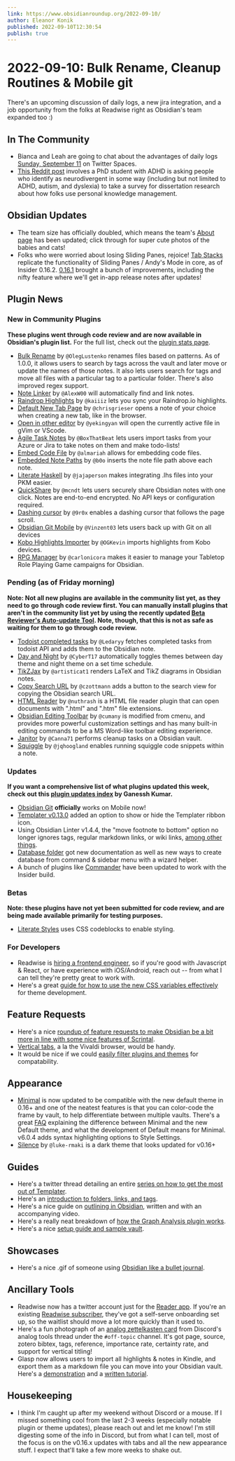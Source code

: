 ```yaml
---
link: https://www.obsidianroundup.org/2022-09-10/
author: Eleanor Konik
published: 2022-09-10T12:30:54
publish: true
---
```


# 2022-09-10: Bulk Rename, Cleanup Routines & Mobile git
There's an upcoming discussion of daily logs, a new jira integration, and a job opportunity from the folks at Readwise right as Obsidian's team expanded too :)

## In The Community

* Bianca and Leah are going to chat about the advantages of daily logs [Sunday, September 11](https://lu.ma/5gqo20vg) on Twitter Spaces.
* [This Reddit post](https://www.reddit.com/r/PKMS/comments/wq3u6g/im_researching_how_neurodivergent_people_use_pkm/) involves a PhD student with ADHD is asking people who identify as neurodivergent in some way (including but not limited to ADHD, autism, and dyslexia) to take a survey for dissertation research about how folks use personal knowledge management.

## Obsidian Updates

* The team size has officially doubled, which means the team's [About page](https://obsidian.md/about) has been updated; click through for super cute photos of the babies and cats!
* Folks who were worried about losing Sliding Panes, rejoice! [Tab Stacks](https://forum.obsidian.md/t/obsidian-release-v0-16-2-insider-build/42829) replicate the functionality of Sliding Panes / Andy's Mode in core, as of Insider 0.16.2. [0.16.1](https://forum.obsidian.md/t/obsidian-release-v0-16-1-insider-build/42701) brought a bunch of improvements, including the nifty feature where we'll get in-app release notes after updates!

## Plugin News

### New in Community Plugins

__These plugins went through code review and are now available in Obsidian's plugin list.__ For the full list, check out the [plugin stats page](https://obsidian-plugin-stats.vercel.app/new).

* [Bulk Rename](https://github.com/OlegLustenko/obsidian-bulk-rename) by `@OlegLustenko` renames files based on patterns. As of 1.0.0, it allows users to search by tags across the vault and later move or update the names of those notes. It also lets users search for tags and move all files with a particular tag to a particular folder. There's also improved regex support.
* [Note Linker](https://github.com/AlexW00/obsidian-note-linker) by `@AlexW00` will automatically find and link notes.
* [Raindrop Highlights](https://github.com/kaiiiz/obsidian-raindrop-highlights-plugin) by `@kaiiiz` lets you sync your Raindrop.io highlights.
* [Default New Tab Page](https://github.com/chrisgrieser/new-tab-default-page) by `@chrisgrieser` opens a note of your choice when creating a new tab, like in the browser.
* [Open in other editor](https://github.com/yekingyan/obsidian-open-in-other-editor) by `@yekingyan` will open the currently active file in gVim or VScode.
* [Agile Task Notes](https://github.com/BoxThatBeat/obsidian-agile-task-notes) by `@BoxThatBeat` lets users import tasks from your Azure or Jira to take notes on them and make todo-lists!
* [Embed Code File](https://github.com/almariah/embed-code-file) by `@almariah` allows for embedding code files.
* [Embedded Note Paths](https://github.com/b0o/obsidian-embedded-note-paths) by `@b0o` inserts the note file path above each note.
* [Literate Haskell](https://github.com/jajaperson/obsidian-literate-haskell) by `@jajaperson` makes integrating .lhs files into your PKM easier.
* [QuickShare](https://github.com/mcndt/obsidian-quickshare) by `@mcndt` lets users securely share Obsidian notes with one click. Notes are end-to-end encrypted. No API keys or configuration required.
* [Dashing cursor](https://github.com/9r0x/obsidian-dashing-cursor) by `@9r0x` enables a dashing cursor that follows the page scroll.
* [Obsidian Git Mobile](https://github.com/Vinzent03/obsidian-git-mobile) by `@Vinzent03` lets users back up with Git on all devices
* [Kobo Highlights Importer](https://github.com/OGKevin/obsidian-kobo-highlights-import) by `@OGKevin` imports highlights from Kobo devices.
* [RPG Manager](https://github.com/carlonicora/obsidian-rpg-manager) by `@carlonicora` makes it easier to manage your Tabletop Role Playing Game campaigns for Obsidian.

### Pending (as of Friday morning)

__Note: Not all new plugins are available in the community list yet, as they need to go through code review first. You can manually install plugins that aren't in the community list yet by using the __recently updated__ [Beta Reviewer's Auto-update Tool](https://github.com/TfTHacker/obsidian42-brat). Note, though, that this is not as safe as waiting for them to go through code review.__

* [Todoist completed tasks](https://github.com/Ledaryy/obsidian-todoist-completed-tasks) by `@Ledaryy` fetches completed tasks from todoist API and adds them to the Obsidian note.
* [Day and Night](https://github.com/CyberT17/obsidian-day-and-night) by `@CyberT17` automatically toggles themes between day theme and night theme on a set time schedule.
* [TikZJax](https://github.com/artisticat1/obsidian-tikzjax) by `@artisticat1` renders LaTeX and TikZ diagrams in Obsidian notes.
* [Copy Search URL](https://github.com/czottmann/obsidian-copy-search-url) by `@czottmann` adds a button to the search view for copying the Obsidian search URL.
* [HTML Reader](https://github.com/nuthrash/obsidian-html-plugin) by `@nuthrash` is a HTML file reader plugin that can open documents with ".html" and ".htm" file extensions.
* [Obsidian Editing Toolbar](https://github.com/cumany/obsidian-editing-toolbar) by `@cumany` is modified from cmenu, and provides more powerful customization settings and has many built-in editing commands to be a MS Word-like toolbar editing experience.
* [Janitor](https://github.com/Canna71/obsidian-janitor) by `@Canna71` performs cleanup tasks on a Obsidian vault.
* [Squiggle](https://github.com/jqhoogland/obsidian-squiggle) by `@jqhoogland` enables running squiggle code snippets within a note.

### Updates

__If you want a comprehensive list of what plugins updated this week, check out this [plugin updates index](https://obsidian-plugin-stats.vercel.app/updates) by Ganessh Kumar.__

* [Obsidian Git](https://ko-fi.com/post/Obsidian-Git-on-Mobile-S6S1EESYJ) __officially__ works on Mobile now!
* [Templater v0.13.0](https://github.com/SilentVoid13/Templater) added an option to show or hide the Templater ribbon icon.
* Using Obsidian Linter v1.4.4, the "move footnote to bottom" option no longer ignores tags, regular markdown links, or wiki links, [among other things](https://github.com/platers/obsidian-linter/releases/tag/1.4.4).
* [Database folder](https://github.com/RafaelGB/obsidian-db-folder) got new documentation as well as new ways to create database from command & sidebar menu with a wizard helper.
* A bunch of plugins like [Commander](https://github.com/phibr0/obsidian-commander) have been updated to work with the Insider build.

### Betas

__Note: these plugins have not yet been submitted for code review, and are being made available primarily for testing purposes.__

* [Literate Styles](https://github.com/johanfriis/obsidian-literate-styles) uses CSS codeblocks to enable styling.

### For Developers

* Readwise is [hiring a frontend engineer](https://readwise.notion.site/Frontend-Engineer-403ee91089204d3f81d354528ff6172d), so if you're good with Javascript & React, or have experience with iOS/Android, reach out -- from what I can tell they're pretty great to work with.
* Here's a great [guide for how to use the new CSS variables effectively](https://www.youtube.com/watch?v=yl0pvIRTWWo&t=7s) for theme development.

## Feature Requests

* Here's a nice [roundup of feature requests to make Obsidian be a bit more in line with some nice features of Scrintal](https://forum.obsidian.md/t/workspace-plugin-update-2-0-discussion/43108).
* [Vertical tabs](https://forum.obsidian.md/t/vertical-tabs-for-more-efficient-use-of-space-and-easier-faster-navigation/42987), a la the Vivaldi browser, would be handy.
* It would be nice if we could [easily filter plugins and themes](https://forum.obsidian.md/t/filter-0-16-ready-themes/42910) for compatability.

## Appearance

* [Minimal](https://github.com/kepano/obsidian-minimal/releases/tag/6.0.1) is now updated to be compatible with the new default theme in 0.16+ and one of the neatest features is that you can color-code the frame by vault, to help differentiate between multiple vaults. There's a great [FAQ](https://github.com/kepano/obsidian-minimal/releases/tag/6.0.1) explaining the difference between Minimal and the new Default theme, and what the development of Default means for Minimal. v6.0.4 adds syntax highlighting options to Style Settings.
* [Silence](https://github.com/luke-rmaki/silence-obsidian) by `@luke-rmaki` is a dark theme that looks updated for v0.16+

## Guides

* Here's a twitter thread detailing an entire [series on how to get the most out of Templater](https://twitter.com/kicki22/status/1565363960240656385).
* Here's an [introduction to folders, links, and tags](https://www.youtube.com/watch?v=IaSl21e19ck).
* Here's a nice guide on [outlining in Obsidian](https://thesweetsetup.com/outlining-in-obsidian/), written and with an accompanying video.
* Here's a really neat breakdown of [how the Graph Analysis plugin works](https://medium.com/@ensleytan/obsidians-graph-analysis-plugin-c9c107da3331).
* Here's a nice [setup guide and sample vault](https://twelvetables.blog/taking-notes-with-obsidian/).

## Showcases

* Here's a nice .gif of someone using [Obsidian like a bullet journal](https://media.discordapp.net/attachments/744933215063638183/1016847016938180749/bulletobsidian.gif).

## Ancillary Tools

* Readwise now has a twitter account just for the [Reader app](https://twitter.com/ReadwiseReader). If you're an existing [Readwise subscriber](https://readwise.io/i/ac9), they've got a self-serve onboarding set up, so the waitlist should move a lot more quickly than it used to.
* Here's a fun photograph of an [analog zettelkasten card](https://discord.com/channels/686053708261228577/935988957034991628/1014875461039435776) from Discord's analog tools thread under the `#off-topic` channel. It's got page, source, zotero bibtex, tags, reference, importance rate, certainty rate, and support for vertical titling!
* Glasp now allows users to import all highlights & notes in Kindle, and export them as a markdown file you can move into your Obsidian vault. Here's a [demonstration](https://twitter.com/_Glasp/status/1564108203368910848) and a [written tutorial](https://medium.com/glasp/tutorial-how-to-import-kindle-highlights-notes-into-glasp-export-them-as-a-file-92301bb539da).

## Housekeeping

* I think I'm caught up after my weekend without Discord or a mouse. If I missed something cool from the last 2-3 weeks (especially notable plugin or theme updates), please reach out and let me know! I'm still digesting some of the info in Discord, but from what I can tell, most of the focus is on the v0.16.x updates with tabs and all the new appearance stuff. I expect that'll take a few more weeks to shake out.
